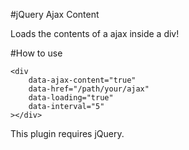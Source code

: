 #jQuery Ajax Content

Loads the contents of a ajax inside a div!

#How to use
```
<div
    data-ajax-content="true"
    data-href="/path/your/ajax"
    data-loading="true"
    data-interval="5"
></div>
```

This plugin requires jQuery.
